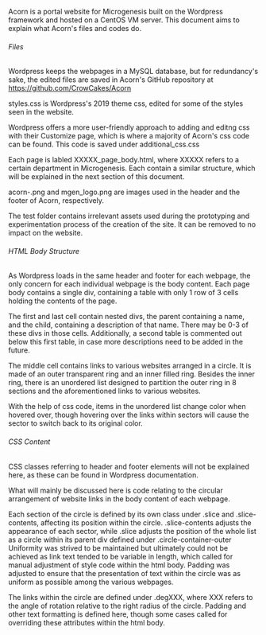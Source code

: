 Acorn is a portal website for Microgenesis built on the Wordpress framework and hosted on a CentOS VM server.
This document aims to explain what Acorn's files and codes do.



###### Files
Wordpress keeps the webpages in a MySQL database, but for redundancy's sake, 
the edited files are saved in Acorn's GitHub repository at https://github.com/CrowCakes/Acorn

styles.css is Wordpress's 2019 theme css, edited for some of the styles seen in the website.

Wordpress offers a more user-friendly approach to adding and editng css with their Customize page, which is where a majority of Acorn's css code can be found.
This code is saved under additional_css.css

Each page is labled XXXXX_page_body.html, where XXXXX refers to a certain department in Microgenesis.
Each contain a similar structure, which will be explained in the next section of this document.

acorn-.png and mgen_logo.png are images used in the header and the footer of Acorn, respectively.

The test folder contains irrelevant assets used during the prototyping and experimentation process of the creation of the site.
It can be removed to no impact on the website.



###### HTML Body Structure
As Wordpress loads in the same header and footer for each webpage, the only concern for each individual webpage is the body content.
Each page body contains a single div, containing a table with only 1 row of 3 cells holding the contents of the page.

The first and last cell contain nested divs, the parent containing a name, and the child, containing a description of that name.
There may be 0-3 of these divs in those cells.
Additionally, a second table is commented out below this first table, in case more descriptions need to be added in the future.

The middle cell contains links to various websites arranged in a circle. It is made of an outer transparent ring and an inner filled ring.
Besides the inner ring, there is an unordered list designed to partition the outer ring in 8 sections and the aforementioned links to various websites.

With the help of css code, items in the unordered list change color when hovered over, though hovering over the links within sectors will cause the sector to switch back to its original color.



###### CSS Content
CSS classes referring to header and footer elements will not be explained here, as these can be found in Wordpress documentation.

What will mainly be discussed here is code relating to the circular arrangement of website links in the body content of each webpage.

Each section of the circle is defined by its own class under .slice and .slice-contents, affecting its position within the circle.
.slice-contents adjusts the appearance of each sector, while .slice adjusts the position of the whole list as a circle within its parent div defined under .circle-container-outer
Uniformity was strived to be maintained but ultimately could not be achieved as link text tended to be variable in length, which called for manual adjustment of style code within the html body.
Padding was adjusted to ensure that the presentation of text within the circle was as uniform as possible among the various webpages.

The links within the circle are defined under .degXXX, where XXX refers to the angle of rotation relative to the right radius of the circle.
Padding and other text formatting is defined here, though some cases called for overriding these attributes within the html body.